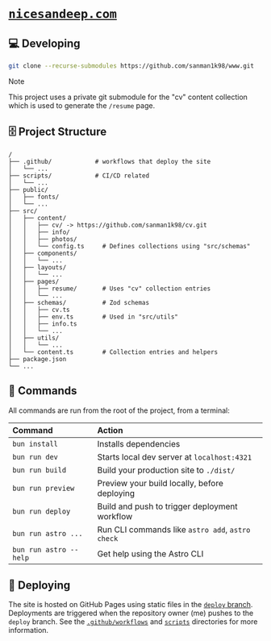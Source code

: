 # [`nicesandeep.com`](https://nicesandeep.com)

## 💻 Developing

```sh
git clone --recurse-submodules https://github.com/sanman1k98/www.git
```

<!-- TODO: suggest using a dummy "cv" collection to build the project for those without access to the private submodule -->
> [!NOTE]
> This project uses a private git submodule for the "cv" content collection which is used to generate the `/resume` page.

## 🗄 Project Structure

```
/
├── .github/            # workflows that deploy the site
│   └── ...
├── scripts/            # CI/CD related
│   └── ...
├── public/
│   ├── fonts/
│   └── ...
├── src/
│   ├── content/
│   │   ├── cv/ -> https://github.com/sanman1k98/cv.git
│   │   ├── info/
│   │   ├── photos/
│   │   └── config.ts     # Defines collections using "src/schemas"
│   ├── components/
│   │   └── ...
│   ├── layouts/
│   │   └── ...
│   ├── pages/
│   │   ├── resume/       # Uses "cv" collection entries
│   │   └── ...
│   ├── schemas/          # Zod schemas
│   │   ├── cv.ts
│   │   ├── env.ts        # Used in "src/utils"
│   │   ├── info.ts
│   │   └── ...
│   ├── utils/
│   │   └── ...
│   └── content.ts        # Collection entries and helpers
├── package.json
└── ...
```

## 🧞 Commands

All commands are run from the root of the project, from a terminal:

| Command                | Action                                           |
| :--------------------- | :----------------------------------------------- |
| `bun install`          | Installs dependencies                            |
| `bun run dev`          | Starts local dev server at `localhost:4321`      |
| `bun run build`        | Build your production site to `./dist/`          |
| `bun run preview`      | Preview your build locally, before deploying     |
| `bun run deploy`      | Build and push to trigger deployment workflow     |
| `bun run astro ...`    | Run CLI commands like `astro add`, `astro check` |
| `bun run astro --help` | Get help using the Astro CLI                     |

## 🚀 Deploying

The site is hosted on GitHub Pages using static files in the [`deploy` branch](https://github.com/sanman1k98/www/tree/deploy). Deployments are triggered when the repository owner (me) pushes to the `deploy` branch. See the [`.github/workflows`](https://github.com/sanman1k98/www/tree/main/.github/workflows) and [`scripts`](https://github.com/sanman1k98/www/tree/main/scripts) directories for more information.
